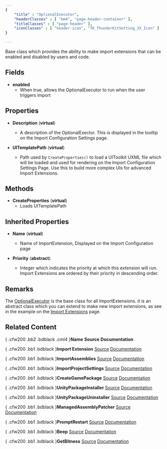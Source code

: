```yaml
---
{ 
	"title" : "OptionalExecutor",
	"headerClasses" : [ "bm4", "page-header-container" ],
	"titleClasses" : [ "page-header" ],
	"iconClasses" : [ "header-icon", "TK_ThunderKitSetting_2X_Icon" ]
}

---
```


Base class which provides the ability to make import extensions that can be 
enabled and disabled by users and code. 

## Fields

* **enabled**
  - When true, allows the OptionalExecutor to run when the user triggers import 

## Properties

* **Description** (**virtual**)
  - A description of the OptionalExector. This is displayed in the tooltip on
    the Import Configuration Settings page.
  
* **UITemplatePath** (**virtual**)
  - Path used by `CreateProperties()` to load a UIToolkit UXML file which will be loaded and used for rendering
    on the Import Configuration Settings Page. Use this to build more complex
	UIs for advanced Import Extensions.

## Methods

* **CreateProperties** (**virtual**)
  - Loads UITemplatePath

## Inherited Properties

* **Name** (**virtual**)
  - Name of ImportExtension, Displayed on the Import Configuration page

* **Priority** (**abstract**)
  - Integer which indicates the priority at which this extension will run. Import Extensions are ordered by their priority in descending order.

## Remarks

The [OptionalExecutor](assetlink://GUID/984ac7aa6325ea24889e2b091ee9b636) is 
the base class for all ImportExtensions. it is an abstract class which you can 
extend to make new import extensions, as see in the example on the 
[Import Extensions](documentation://GUID/00b9d411fd716fd4893e9cb7c7811f0c) page.


## Related Content


{ .cfw200 .bb2 .bdblack .cml4 }**Name** **Source** **Documentation**


{ .cfw200 .bb1 .bdblack }**Import Extension**
[Source](assetlink://GUID/dca7ed776a90eea49a7bd29ccedcec51)
[Documentation](documentation://GUID/00b9d411fd716fd4893e9cb7c7811f0c)


{ .cfw200 .bb1 .bdblack }**ImportAssemblies**
[Source](assetlink://GUID/a87a9f1780c348d4080afaf9971d3a7e)
[Documentation](documentation://GUID/b216ba4bf77cd2b4eacfed464cc6540e)

{ .cfw200 .bb1 .bdblack }**ImportProjectSettings**
[Source](assetlink://GUID/3b40885578be10f4785f1fa347e9fefa) 
[Documentation](documentation://GUID/3b40885578be10f4785f1fa347e9fefa)

{ .cfw200 .bb1 .bdblack }**CreateGamePackage**
[Source](assetlink://GUID/a4e66fd1b2f0a6b4e951af502eba5a2b) 
[Documentation](documentation://GUID/c72319cdfed39d34caab9a31e63e23ad)

{ .cfw200 .bb1 .bdblack }**UnityPackageInstaller**
[Source](assetlink://GUID/213e13d5b2469964d921c60eadde042c) 
[Documentation](documentation://GUID/03891ed5d95f7ab48886fac5c76769b2)

{ .cfw200 .bb1 .bdblack }**UnityPackageUninstaller**
[Source](assetlink://GUID/469f8ad306016a44e877a98c0db1d815) 
[Documentation](documentation://GUID/741f8e5d5c63e5640bbf7c9334a597a9)

{ .cfw200 .bb1 .bdblack }**ManagedAssemblyPatcher**
[Source](assetlink://GUID/c0960d561d36deb4aac684c83e4f0e74) 
[Documentation](documentation://GUID/ce92779cb49e6bb448fd6987a24d4296)

{ .cfw200 .bb1 .bdblack }**PromptRestart**
[Source](assetlink://GUID/52610fcf3c7c01e43ad95185897e1eb5) 
[Documentation](documentation://GUID/82266e1ea1d3dbe44bf55f96c4d240ea)

{ .cfw200 .bb1 .bdblack }**Beep**
[Source](assetlink://GUID/0cf0398e0ff60b641a1c9a78c649cbae) 
[Documentation](documentation://GUID/9b2e0ee349f56304b8d636039c4a8451)

{ .cfw200 .bb1 .bdblack }**GetBitness**
[Source](assetlink://GUID/8840720793112784295b7c9b06af7493) 
[Documentation](documentation://GUID/8840720793112784295b7c9b06af7493)
